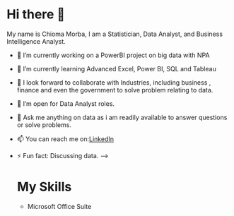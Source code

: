 # Hi there 👋
My name is Chioma Morba, I am a Statistician, Data Analyst, and Business Intelligence Analyst.





- 🔭 I’m currently working on a PowerBI project on big data with NPA
- 🌱 I’m currently learning Advanced Excel, Power BI, SQL and Tableau
- 👯 I look forward to collaborate with Industries, including business , finance and even the government to solve problem relating to data.
- 🤔 I’m open for Data Analyst roles.
- 💬 Ask me anything on data as i am readily available to answer questions or solve problems.
- 📫 You can reach me on:[LinkedIn](https://www.linkedin.com/in/chioma-morba-50805b1bb/)
- ⚡ Fun fact: Discussing data.
-->

  # My Skills
  - Microsoft Office Suite
